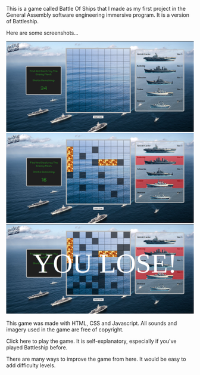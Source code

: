 This is a game called Battle Of Ships that I made as my first project in the General Assembly software engineering immersive program. It is a version of Battleship.

Here are some screenshots...

![screenshot 1](battle-of-ships-01.png)
![screenshot 2](battle-of-ships-02.png)
![screenshot 3](battle-of-ships-03.png)

This game was made with HTML, CSS and Javascript. All sounds and imagery used in the game are free of copyright.

Click here to play the game. It is self-explanatory, especially if you've played Battleship before.

There are many ways to improve the game from here. It would be easy to add difficulty levels.
